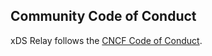 ## Community Code of Conduct

xDS Relay follows the [CNCF Code of Conduct](https://github.com/cncf/foundation/blob/master/code-of-conduct.md).
